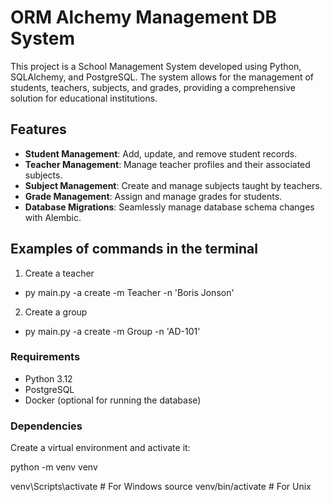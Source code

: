 # ORM Alchemy Management DB System

This project is a School Management System developed using Python, SQLAlchemy, and PostgreSQL. 
The system allows for the management of students, teachers, subjects, and grades, providing a comprehensive solution for educational institutions.

## Features

- **Student Management**: Add, update, and remove student records.
- **Teacher Management**: Manage teacher profiles and their associated subjects.
- **Subject Management**: Create and manage subjects taught by teachers.
- **Grade Management**: Assign and manage grades for students.
- **Database Migrations**: Seamlessly manage database schema changes with Alembic.

## Examples of commands in the terminal

1) Create a teacher
- py main.py -a create -m Teacher -n 'Boris Jonson'

2) Create a group
-  py main.py -a create -m Group -n 'AD-101'  


### Requirements

- Python 3.12
- PostgreSQL
- Docker (optional for running the database)

### Dependencies

Create a virtual environment and activate it:

python -m venv venv

venv\Scripts\activate     # For Windows
source venv/bin/activate  # For Unix

